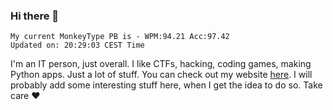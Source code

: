 ### Hi there 👋
<!-- PB START -->
```
My current MonkeyType PB is - WPM:94.21 Acc:97.42
Updated on: 20:29:03 CEST Time
```
<!-- PB END -->
I'm an IT person, just overall. I like CTFs, hacking, coding games, making Python apps. Just a lot of stuff.
You can check out my website [here](https://skill3472.github.io/).
I will probably add some interesting stuff here, when I get the idea to do so. Take care ❤️
